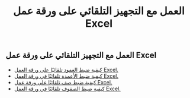 ﻿---
title:  العمل مع التجهيز التلقائي على ورقة عمل Excel
second_title: Aspose.Cells Cloud Documen
linktitle: أوتوفاي
type: docs
url: /ar/worksheets/autofit/
aliases: [/autofit-rows-and-columns-of-worksheet/]
keywords: Autofit rows and columns on an Excel worksheet
description: يدعم Cloud REST Aspose.Cells الضبط التلقائي للصفوف والأعمدة في ورقة عمل Excel. تدعم مجموعة أدوات تطوير البرامج (SDK) أنواعًا مختلفة من لغات التطوير، بما في ذلك Android وGo وNodeJS وRuby وSwift.
weight: 20
kwords: Excel، Office السحابة، REST API، جدول بيانات، PDF، CSV، Json، Markdown، العمل مع التجهيز التلقائي على ورقة عمل Excel
---
## العمل مع التجهيز التلقائي على ورقة عمل Excel

- [كيفية ضبط العمود تلقائيًا على ورقة العمل Excel.](/cells/ar/worksheets/autofit/column/)
- [كيفية ضبط الأعمدة تلقائيًا في ورقة العمل Excel.](/cells/ar/worksheets/autofit/columns/)
- [كيفية ضبط صف تلقائيًا على ورقة عمل Excel.](/cells/ar/worksheets/autofit/row/)
- [كيفية ضبط الصفوف تلقائيًا في ورقة العمل Excel.](/cells/ar/worksheets/autofit/rows/)
